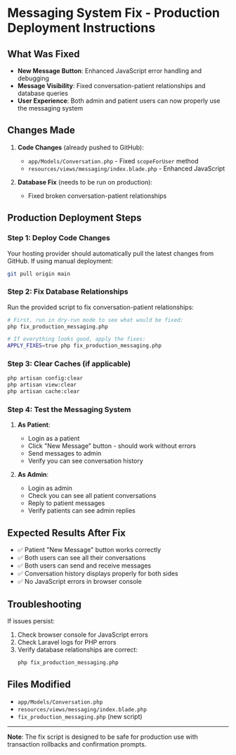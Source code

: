 # Messaging System Fix - Production Deployment Instructions

## What Was Fixed
- **New Message Button**: Enhanced JavaScript error handling and debugging
- **Message Visibility**: Fixed conversation-patient relationships and database queries
- **User Experience**: Both admin and patient users can now properly use the messaging system

## Changes Made
1. **Code Changes** (already pushed to GitHub):
   - `app/Models/Conversation.php` - Fixed `scopeForUser` method
   - `resources/views/messaging/index.blade.php` - Enhanced JavaScript

2. **Database Fix** (needs to be run on production):
   - Fixed broken conversation-patient relationships

## Production Deployment Steps

### Step 1: Deploy Code Changes
Your hosting provider should automatically pull the latest changes from GitHub.
If using manual deployment:
```bash
git pull origin main
```

### Step 2: Fix Database Relationships
Run the provided script to fix conversation-patient relationships:

```bash
# First, run in dry-run mode to see what would be fixed:
php fix_production_messaging.php

# If everything looks good, apply the fixes:
APPLY_FIXES=true php fix_production_messaging.php
```

### Step 3: Clear Caches (if applicable)
```bash
php artisan config:clear
php artisan view:clear
php artisan cache:clear
```

### Step 4: Test the Messaging System
1. **As Patient**: 
   - Login as a patient
   - Click "New Message" button - should work without errors
   - Send messages to admin
   - Verify you can see conversation history

2. **As Admin**:
   - Login as admin  
   - Check you can see all patient conversations
   - Reply to patient messages
   - Verify patients can see admin replies

## Expected Results After Fix
- ✅ Patient "New Message" button works correctly
- ✅ Both users can see all their conversations  
- ✅ Both users can send and receive messages
- ✅ Conversation history displays properly for both sides
- ✅ No JavaScript errors in browser console

## Troubleshooting
If issues persist:
1. Check browser console for JavaScript errors
2. Check Laravel logs for PHP errors
3. Verify database relationships are correct:
   ```bash
   php fix_production_messaging.php
   ```

## Files Modified
- `app/Models/Conversation.php`
- `resources/views/messaging/index.blade.php`
- `fix_production_messaging.php` (new script)

---
**Note**: The fix script is designed to be safe for production use with transaction rollbacks and confirmation prompts.
